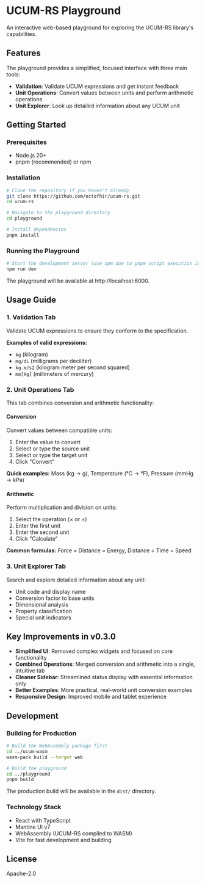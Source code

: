 # UCUM-RS Playground

An interactive web-based playground for exploring the UCUM-RS library's capabilities.

## Features

The playground provides a simplified, focused interface with three main tools:

- **Validation**: Validate UCUM expressions and get instant feedback
- **Unit Operations**: Convert values between units and perform arithmetic operations
- **Unit Explorer**: Look up detailed information about any UCUM unit

## Getting Started

### Prerequisites

- Node.js 20+ 
- pnpm (recommended) or npm

### Installation

```bash
# Clone the repository if you haven't already
git clone https://github.com/octofhir/ucum-rs.git
cd ucum-rs

# Navigate to the playground directory
cd playground

# Install dependencies
pnpm install
```

### Running the Playground

```bash
# Start the development server (use npm due to pnpm script execution issues)
npm run dev
```

The playground will be available at http://localhost:6000.

## Usage Guide

### 1. Validation Tab

Validate UCUM expressions to ensure they conform to the specification.

**Examples of valid expressions:**
- `kg` (kilogram)
- `mg/dL` (milligrams per deciliter)
- `kg.m/s2` (kilogram meter per second squared)
- `mm[Hg]` (millimeters of mercury)

### 2. Unit Operations Tab

This tab combines conversion and arithmetic functionality:

#### Conversion
Convert values between compatible units:
1. Enter the value to convert
2. Select or type the source unit
3. Select or type the target unit
4. Click "Convert"

**Quick examples:** Mass (kg → g), Temperature (°C → °F), Pressure (mmHg → kPa)

#### Arithmetic
Perform multiplication and division on units:
1. Select the operation (× or ÷)
2. Enter the first unit
3. Enter the second unit
4. Click "Calculate"

**Common formulas:** Force × Distance = Energy, Distance ÷ Time = Speed

### 3. Unit Explorer Tab

Search and explore detailed information about any unit:
- Unit code and display name
- Conversion factor to base units
- Dimensional analysis
- Property classification
- Special unit indicators

## Key Improvements in v0.3.0

- **Simplified UI**: Removed complex widgets and focused on core functionality
- **Combined Operations**: Merged conversion and arithmetic into a single, intuitive tab
- **Cleaner Sidebar**: Streamlined status display with essential information only
- **Better Examples**: More practical, real-world unit conversion examples
- **Responsive Design**: Improved mobile and tablet experience

## Development

### Building for Production

```bash
# Build the WebAssembly package first
cd ../ucum-wasm
wasm-pack build --target web

# Build the playground
cd ../playground
pnpm build
```

The production build will be available in the `dist/` directory.

### Technology Stack

- React with TypeScript
- Mantine UI v7
- WebAssembly (UCUM-RS compiled to WASM)
- Vite for fast development and building

## License

Apache-2.0